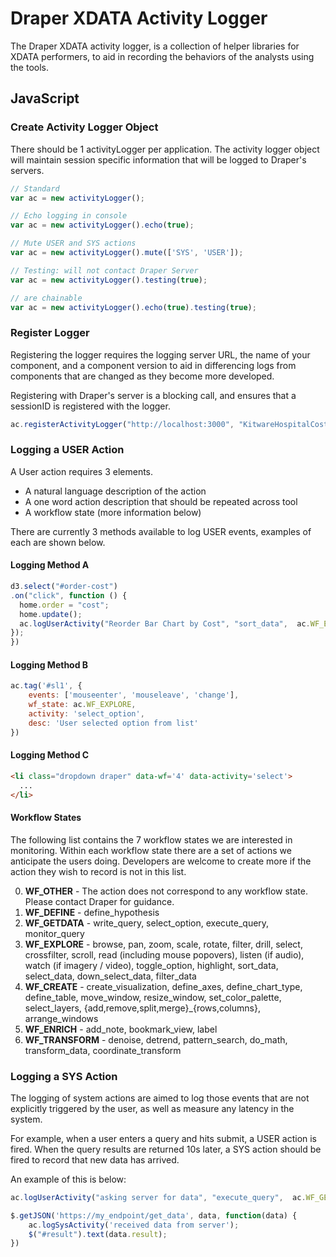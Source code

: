 # Draper XDATA Activity Logger

The Draper XDATA activity logger, is a collection of helper libraries for XDATA performers, to aid in recording the behaviors of the analysts using the tools.

## JavaScript

### Create Activity Logger Object

There should be 1 activityLogger per application.  The activity logger object will maintain session specific information that will be logged to Draper's servers.


```javascript
// Standard
var ac = new activityLogger();

// Echo logging in console
var ac = new activityLogger().echo(true);

// Mute USER and SYS actions
var ac = new activityLogger().mute(['SYS', 'USER']);

// Testing: will not contact Draper Server
var ac = new activityLogger().testing(true);

// are chainable
var ac = new activityLogger().echo(true).testing(true);
```

### Register Logger

Registering the logger requires the logging server URL, the name of your component, and a component version to aid in differencing logs from components that are changed as they become more developed.

Registering with Draper's server is a blocking call, and ensures that a sessionID is registered with the logger.
```javascript
ac.registerActivityLogger("http://localhost:3000", "KitwareHospitalCosts", "0.1");
```

### Logging a USER Action

A User action requires 3 elements.
* A natural language description of the action
* A one word action description that should be repeated across tool
* A workflow state (more information below)

There are currently 3 methods available to log USER events, examples of each are shown below.

#### Logging Method A
```javascript
d3.select("#order-cost")
.on("click", function () {
  home.order = "cost";
  home.update();
  ac.logUserActivity("Reorder Bar Chart by Cost", "sort_data",  ac.WF_EXPLORE);
});
})
```

#### Logging Method B
```javascript
ac.tag('#sl1', {
	events: ['mouseenter', 'mouseleave', 'change'],
	wf_state: ac.WF_EXPLORE,
	activity: 'select_option',
	desc: 'User selected option from list'
})
```

#### Logging Method C
```html
<li class="dropdown draper" data-wf='4' data-activity='select'>
  ...
</li>
```

#### Workflow States
The following list contains the 7 workflow states we are interested in monitoring.  Within each workflow state there are a set of actions we anticipate the users doing.  Developers are welcome to create more if the action they wish to record is not in this list.

0. **WF_OTHER** - The action does not correspond to any workflow state. Please contact Draper for guidance.
1. **WF_DEFINE** - define_hypothesis
2. **WF_GETDATA** - write_query, select_option, execute_query, monitor_query
3. **WF_EXPLORE** - browse, pan, zoom, scale, rotate, filter, drill, select, crossfilter, scroll, read (including mouse popovers), listen (if audio), watch (if imagery / video), toggle_option, highlight, sort_data, select_data, down_select_data, filter_data
4. **WF_CREATE** - create_visualization, define_axes, define_chart_type, define_table, move_window, resize_window, set_color_palette, select_layers, {add,remove,split,merge}_{rows,columns}, arrange_windows
5. **WF_ENRICH** - add_note, bookmark_view, label
6. **WF_TRANSFORM** - denoise, detrend, pattern_search, do_math, transform_data, coordinate_transform


### Logging a SYS Action
The logging of system actions are aimed to log those events that are not explicitly triggered by the user, as well as measure any latency in the system.  

For example, when a user enters a query and hits submit, a USER action is fired. When the query results are returned 10s later, a SYS action should be fired to record that new data has arrived.  

An example of this is below:
```javascript
ac.logUserActivity("asking server for data", "execute_query",  ac.WF_GETDATA);

$.getJSON('https://my_endpoint/get_data', data, function(data) {
	ac.logSysActivity('received data from server');
	$("#result").text(data.result);
})
```